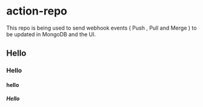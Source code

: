 # action-repo
This repo is being used to send webhook events ( Push , Pull and Merge ) to be updated in MongoDB and the UI. 



## Hello
### Hello
#### hello
##### Hello

